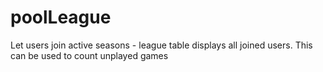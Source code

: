 # poolLeague





Let users join active seasons - league table displays all joined users. This can be used to count unplayed games